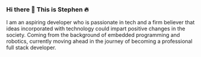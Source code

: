 ### Hi there 👋 This is Stephen 🔥

I am an aspiring developer who is passionate in tech and a firm believer that ideas incorporated with technology could 
impart positive changes in the society. Coming from the background of embedded programming and robotics, currently moving ahead in the 
journey of becoming a professional full stack developer. 

<!--
**aungmcs/aungmcs** is a ✨ _special_ ✨ repository because its `README.md` (this file) appears on your GitHub profile.

Here are some ideas to get you started:

- 🔭 I’m currently working on ...
- 🌱 I’m currently learning ...
- 👯 I’m looking to collaborate on ...
- 🤔 I’m looking for help with ...
- 💬 Ask me about ...
- 📫 How to reach me: ...
- 😄 Pronouns: ...
- ⚡ Fun fact: ...
-->
